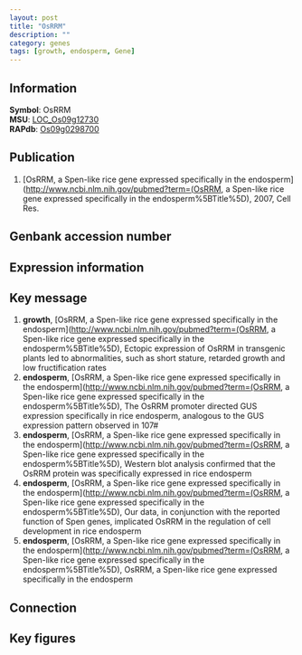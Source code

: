 ```yaml
---
layout: post
title: "OsRRM"
description: ""
category: genes
tags: [growth, endosperm, Gene]
---
```


## Information
__Symbol__: OsRRM  
__MSU__: [LOC_Os09g12730](http://rice.plantbiology.msu.edu/cgi-bin/ORF_infopage.cgi?orf=LOC_Os09g12730)  
__RAPdb__: [Os09g0298700](http://rapdb.dna.affrc.go.jp/viewer/gbrowse_details/irgsp1?name=Os09g0298700)  

## Publication
1. [OsRRM, a Spen-like rice gene expressed specifically in the endosperm](http://www.ncbi.nlm.nih.gov/pubmed?term=(OsRRM, a Spen-like rice gene expressed specifically in the endosperm%5BTitle%5D), 2007, Cell Res.

## Genbank accession number

## Expression information

## Key message
1. __growth__, [OsRRM, a Spen-like rice gene expressed specifically in the endosperm](http://www.ncbi.nlm.nih.gov/pubmed?term=(OsRRM, a Spen-like rice gene expressed specifically in the endosperm%5BTitle%5D),  Ectopic expression of OsRRM in transgenic plants led to abnormalities, such as short stature, retarded growth and low fructification rates
2. __endosperm__, [OsRRM, a Spen-like rice gene expressed specifically in the endosperm](http://www.ncbi.nlm.nih.gov/pubmed?term=(OsRRM, a Spen-like rice gene expressed specifically in the endosperm%5BTitle%5D),  The OsRRM promoter directed GUS expression specifically in rice endosperm, analogous to the GUS expression pattern observed in 107#
3. __endosperm__, [OsRRM, a Spen-like rice gene expressed specifically in the endosperm](http://www.ncbi.nlm.nih.gov/pubmed?term=(OsRRM, a Spen-like rice gene expressed specifically in the endosperm%5BTitle%5D),  Western blot analysis confirmed that the OsRRM protein was specifically expressed in rice endosperm
4. __endosperm__, [OsRRM, a Spen-like rice gene expressed specifically in the endosperm](http://www.ncbi.nlm.nih.gov/pubmed?term=(OsRRM, a Spen-like rice gene expressed specifically in the endosperm%5BTitle%5D),  Our data, in conjunction with the reported function of Spen genes, implicated OsRRM in the regulation of cell development in rice endosperm
5. __endosperm__, [OsRRM, a Spen-like rice gene expressed specifically in the endosperm](http://www.ncbi.nlm.nih.gov/pubmed?term=(OsRRM, a Spen-like rice gene expressed specifically in the endosperm%5BTitle%5D), OsRRM, a Spen-like rice gene expressed specifically in the endosperm

## Connection

## Key figures


